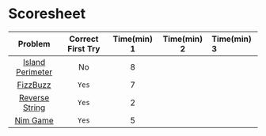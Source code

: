 # Scoresheet

Problem     | Correct First Try | Time(min) 1  | Time(min) 2 | Time(min) 3
:----------:|:-----------------:|:------------:|:-----------:|:-----------
[Island Perimeter](https://leetcode.com/problems/island-perimeter/) | No | 8 | |
[FizzBuzz](https://leetcode.com/problems/fizz-buzz/) | `Yes` | 7 | |
[Reverse String](https://leetcode.com/problems/reverse-string/) | `Yes` | 2 | |
[Nim Game](https://leetcode.com/problems/nim-game/) | `Yes` | 5 | |
